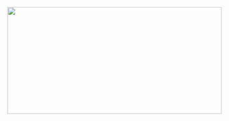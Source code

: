 <div align = "center">
 <img src="https://github.com/Lciarallo/POO-Sistema-de-Eventos/issues/1#issue-1649870258" width="500" height="250">
</div>
